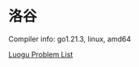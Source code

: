 # 洛谷

Compiler info: go1.21.3, linux, amd64

[Luogu Problem List](https://github.com/SFOI-Team/luogu-problem-list/blob/master/list.md)
